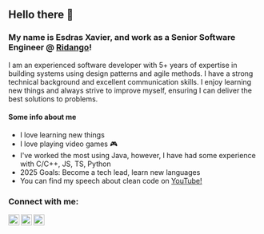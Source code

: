## Hello there 👋

### My name is Esdras Xavier, and work as a Senior Software Engineer @ [Ridango](https://ridango.com/)!

I am an experienced software developer with 5+ years of expertise in building systems using design patterns and agile methods. I have a strong technical background and excellent communication skills. I enjoy learning new things and always strive to improve myself, ensuring I can deliver the best solutions to problems.

#### Some info about me
- I love learning new things
- I love playing video games 🎮
- I've worked the most using Java, however, I have had some experience with C/C++, JS, TS, Python
- 2025 Goals: Become a tech lead, learn new languages
- You can find my speech about clean code on [YouTube!](https://youtu.be/GsZNC6IQCQw?si=kQuXGg0xkpnBuJZu)

### Connect with me:
[<img align="left" alt="esdras-xavier | LinkedIn" width="22px" src="https://cdn.jsdelivr.net/npm/simple-icons@v3/icons/linkedin.svg" />][linkedin]
[<img align="left" alt="Esdras Xavier | Instagram" width="22px" src="https://cdn.jsdelivr.net/npm/simple-icons@v3/icons/instagram.svg" />][instagram]
[<img align="left" alt="Esdras Xavier | Instagram" width="22px" src="https://cdn.jsdelivr.net/npm/simple-icons@v3/icons/youtube.svg" />][youtube]

<br />

[instagram]: https://www.instagram.com/esdras__xavier
[linkedin]: https://www.linkedin.com/in/esdras-xavier
[youtube]: https://youtube.com/@esdras_xavier?si=ritY5c5PnnPzATPb

